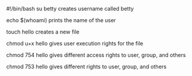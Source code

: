 #!/bin/bash
su betty
creates username called betty

echo $(whoami)
prints the name of the user

touch hello
creates a new file

chmod u+x  hello
gives user execution rights for the file

chmod 754  hello
gives different access rights to user, group, and others

chmod 753 hello
gives different rights to user, group, and others

